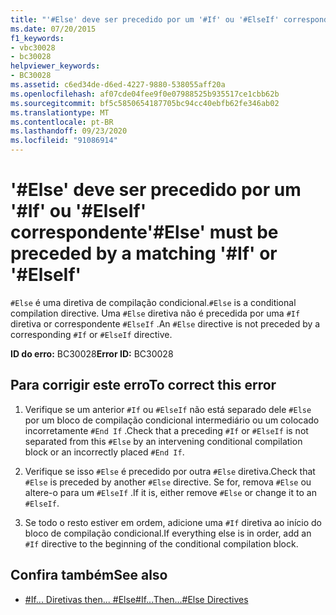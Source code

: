 ```yaml
---
title: "'#Else' deve ser precedido por um '#If' ou '#ElseIf' correspondente"
ms.date: 07/20/2015
f1_keywords:
- vbc30028
- bc30028
helpviewer_keywords:
- BC30028
ms.assetid: c6ed34de-d6ed-4227-9880-538055aff20a
ms.openlocfilehash: af07cde04fee9f0e07988525b935517ce1cbb62b
ms.sourcegitcommit: bf5c5850654187705bc94cc40ebfb62fe346ab02
ms.translationtype: MT
ms.contentlocale: pt-BR
ms.lasthandoff: 09/23/2020
ms.locfileid: "91086914"
---
```

# <a name="else-must-be-preceded-by-a-matching-if-or-elseif"></a><span data-ttu-id="2bcc4-102">'#Else' deve ser precedido por um '#If' ou '#ElseIf' correspondente</span><span class="sxs-lookup"><span data-stu-id="2bcc4-102">'#Else' must be preceded by a matching '#If' or '#ElseIf'</span></span>

<span data-ttu-id="2bcc4-103">`#Else` é uma diretiva de compilação condicional.</span><span class="sxs-lookup"><span data-stu-id="2bcc4-103">`#Else` is a conditional compilation directive.</span></span> <span data-ttu-id="2bcc4-104">Uma `#Else` diretiva não é precedida por uma `#If` diretiva or correspondente `#ElseIf` .</span><span class="sxs-lookup"><span data-stu-id="2bcc4-104">An `#Else` directive is not preceded by a corresponding `#If` or `#ElseIf` directive.</span></span>  
  
 <span data-ttu-id="2bcc4-105">**ID do erro:** BC30028</span><span class="sxs-lookup"><span data-stu-id="2bcc4-105">**Error ID:** BC30028</span></span>  
  
## <a name="to-correct-this-error"></a><span data-ttu-id="2bcc4-106">Para corrigir este erro</span><span class="sxs-lookup"><span data-stu-id="2bcc4-106">To correct this error</span></span>  
  
1. <span data-ttu-id="2bcc4-107">Verifique se um anterior `#If` ou `#ElseIf` não está separado dele `#Else` por um bloco de compilação condicional intermediário ou um colocado incorretamente `#End If` .</span><span class="sxs-lookup"><span data-stu-id="2bcc4-107">Check that a preceding `#If` or `#ElseIf` is not separated from this `#Else` by an intervening conditional compilation block or an incorrectly placed `#End If`.</span></span>  
  
2. <span data-ttu-id="2bcc4-108">Verifique se isso `#Else` é precedido por outra `#Else` diretiva.</span><span class="sxs-lookup"><span data-stu-id="2bcc4-108">Check that `#Else` is preceded by another `#Else` directive.</span></span> <span data-ttu-id="2bcc4-109">Se for, remova `#Else` ou altere-o para um `#ElseIf` .</span><span class="sxs-lookup"><span data-stu-id="2bcc4-109">If it is, either remove `#Else` or change it to an `#ElseIf`.</span></span>  
  
3. <span data-ttu-id="2bcc4-110">Se todo o resto estiver em ordem, adicione uma `#If` diretiva ao início do bloco de compilação condicional.</span><span class="sxs-lookup"><span data-stu-id="2bcc4-110">If everything else is in order, add an `#If` directive to the beginning of the conditional compilation block.</span></span>  
  
## <a name="see-also"></a><span data-ttu-id="2bcc4-111">Confira também</span><span class="sxs-lookup"><span data-stu-id="2bcc4-111">See also</span></span>

- [<span data-ttu-id="2bcc4-112">#If... Diretivas then... #Else</span><span class="sxs-lookup"><span data-stu-id="2bcc4-112">#If...Then...#Else Directives</span></span>](../language-reference/directives/if-then-else-directives.md)
